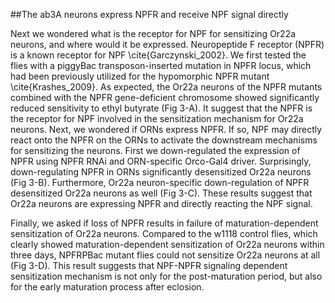 ##The ab3A neurons express NPFR and receive NPF signal directly

Next we wondered what is the receptor for NPF for sensitizing Or22a neurons, and where would it be expressed.
Neuropeptide F receptor (NPFR) is a known receptor for NPF \cite{Garczynski_2002}.
We first tested the flies with a piggyBac transposon-inserted mutation in NPFR locus, which had been previously utilized for the hypomorphic NPFR mutant \cite{Krashes_2009}.
As expected, the Or22a neurons of the NPFR mutants combined with the NPFR gene-deficient chromosome showed significantly reduced sensitivity to ethyl butyrate (Fig 3-A).
It suggest that the NPFR is the receptor for NPF involved in the sensitization mechanism for Or22a neurons.
Next, we wondered if ORNs express NPFR.
If so, NPF may directly react onto the NPFR on the ORNs to activate the downstream mechanisms for sensitizing the neurons.
First we down-regulated the expression of NPFR using NPFR RNAi and ORN-specific Orco-Gal4 driver.
Surprisingly, down-regulating NPFR in ORNs significantly desensitized Or22a neurons (Fig 3-B).
Furthermore, Or22a neuron-specific down-regulation of NPFR desensitized Or22a neurons as well (Fig 3-C).
These results suggest that Or22a neurons are expressing NPFR and directly reacting the NPF signal.

Finally, we asked if loss of NPFR results in failure of maturation-dependent sensitization of Or22a neurons.
Compared to the w1118 control flies, which clearly showed maturation-dependent sensitization of Or22a neurons within three days, NPFRPBac mutant flies could not sensitize Or22a neurons at all (Fig 3-D).
This result suggests that NPF-NPFR signaling dependent sensitization mechanism is not only for the post-maturation period, but also for the early maturation process after eclosion.
